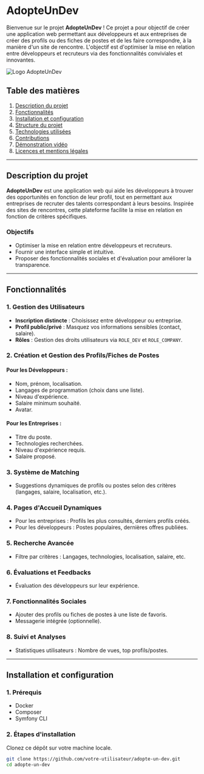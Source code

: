 # AdopteUnDev

Bienvenue sur le projet **AdopteUnDev** ! Ce projet a pour objectif de créer une application web permettant aux développeurs et aux entreprises de créer des profils ou des fiches de postes et de les faire correspondre, à la manière d'un site de rencontre. L'objectif est d'optimiser la mise en relation entre développeurs et recruteurs via des fonctionnalités conviviales et innovantes.

![Logo AdopteUnDev](./docs/images/logo.png)

## Table des matières
1. [Description du projet](#description-du-projet)
2. [Fonctionnalités](#fonctionnalités)
3. [Installation et configuration](#installation-et-configuration)
4. [Structure du projet](#structure-du-projet)
5. [Technologies utilisées](#technologies-utilisées)
6. [Contributions](#contributions)
7. [Démonstration vidéo](#démonstration-vidéo)
8. [Licences et mentions légales](#licences-et-mentions-légales)

---

## Description du projet

**AdopteUnDev** est une application web qui aide les développeurs à trouver des opportunités en fonction de leur profil, tout en permettant aux entreprises de recruter des talents correspondant à leurs besoins. Inspirée des sites de rencontres, cette plateforme facilite la mise en relation en fonction de critères spécifiques.

### Objectifs
- Optimiser la mise en relation entre développeurs et recruteurs.
- Fournir une interface simple et intuitive.
- Proposer des fonctionnalités sociales et d'évaluation pour améliorer la transparence.

---

## Fonctionnalités

### 1. **Gestion des Utilisateurs**
- **Inscription distincte** : Choisissez entre développeur ou entreprise.
- **Profil public/privé** : Masquez vos informations sensibles (contact, salaire).
- **Rôles** : Gestion des droits utilisateurs via `ROLE_DEV` et `ROLE_COMPANY`.

### 2. **Création et Gestion des Profils/Fiches de Postes**
#### Pour les Développeurs :
- Nom, prénom, localisation.
- Langages de programmation (choix dans une liste).
- Niveau d'expérience.
- Salaire minimum souhaité.
- Avatar.

#### Pour les Entreprises :
- Titre du poste.
- Technologies recherchées.
- Niveau d'expérience requis.
- Salaire proposé.

### 3. **Système de Matching**
- Suggestions dynamiques de profils ou postes selon des critères (langages, salaire, localisation, etc.).

### 4. **Pages d'Accueil Dynamiques**
- Pour les entreprises : Profils les plus consultés, derniers profils créés.
- Pour les développeurs : Postes populaires, dernières offres publiées.

### 5. **Recherche Avancée**
- Filtre par critères : Langages, technologies, localisation, salaire, etc.

### 6. **Évaluations et Feedbacks**
- Évaluation des développeurs sur leur expérience.

### 7. **Fonctionnalités Sociales**
- Ajouter des profils ou fiches de postes à une liste de favoris.
- Messagerie intégrée (optionnelle).

### 8. **Suivi et Analyses**
- Statistiques utilisateurs : Nombre de vues, top profils/postes.

---

## Installation et configuration

### 1. **Prérequis**
- Docker
- Composer
- Symfony CLI

### 2. **Étapes d'installation**
Clonez ce dépôt sur votre machine locale.

```bash
git clone https://github.com/votre-utilisateur/adopte-un-dev.git
cd adopte-un-dev
